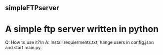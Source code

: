 ## simpleFTPserver
# A simple ftp server written in python
Q: How to use it?\n
A: Install requierments.txt, hange users in config.json and start main.py. 
